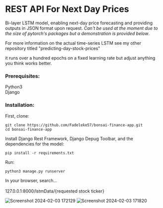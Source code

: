 # REST API For Next Day Prices
Bi-layer LSTM model, enabling next-day price forecasting and providing outputs in JSON format upon request. *Can't be used at the moment due to the size of pytorch's packages but a demonstration is provided below*. 

For more information on the actual time-series LSTM see my other repository titled "predicting-day-stock-prices"

it runs over a hundred epochs on a fixed learning rate but adjust anything you think works better.
### Prerequisites:
Python3<br>
Django<br>

### Installation:
First, clone:
```
git clone https://github.com/Fadeleke57/bonsai-finance-app.git
cd bonsai-finance-app
```

Install Django Rest Framework, Django Depug Toolbar, and the dependencies for the model:
```
pip install -r requirements.txt
```

Run:
```
python3 manage.py runserver
```
In your browser, search...<br><br>
127.0.0.1:8000/lstmData/{requested stock ticker}

![Screenshot 2024-02-03 172129](https://github.com/Fadeleke57/bonsai-finance-app/assets/110058327/7a914a7a-71ad-4cb4-b2d4-55bd6657e203)
![Screenshot 2024-02-03 171820](https://github.com/Fadeleke57/bonsai-finance-app/assets/110058327/6c2876a0-c8d7-440d-b284-169d643c69ef)



